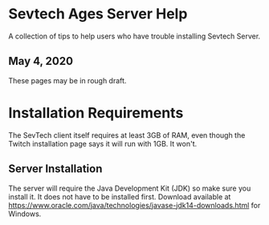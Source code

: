 # Sevtech Ages Server Help
A collection of tips to help users who have trouble installing Sevtech Server.

## May 4, 2020
These pages may be in rough draft.

# Installation Requirements
The SevTech client itself requires at least 3GB of RAM, even though the Twitch installation page says it will run with 1GB. It won't.

## Server Installation
The server will require the Java Development Kit (JDK) so make sure you install it. It does not have to be installed first.
Download available at https://www.oracle.com/java/technologies/javase-jdk14-downloads.html for Windows.


